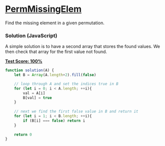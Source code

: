 # [PermMissingElem](https://codility.com/programmers/lessons/3-time_complexity/)
Find the missing element in a given permutation.

### Solution (JavaScript)
A simple solution is to have a second array that stores the found values. We then check that array for the first value not found.

__[Test Score: 100%](https://codility.com/demo/results/trainingPCKE36-F63/)__

```js
function solution(A) {
    let B = Array(A.length+2).fill(false)

    // loop through A and set the indices true in B
    for (let i = 0; i < A.length; ++i){
        val = A[i]
        B[val] = true  
    }
    
    // next we find the first false value in B and return it
    for (let i = 1; i < B.length; ++i){
        if (B[i] === false) return i  
    }
    
    return 0
}
```
